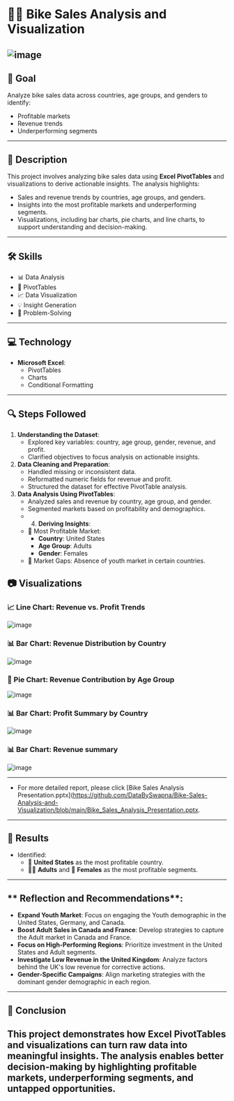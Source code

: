# 🚴‍♂️ Bike Sales Analysis and Visualization
![image](https://github.com/user-attachments/assets/203865ca-ae6b-4377-bb83-99ff95582995)
---
## 🎯 **Goal**
Analyze bike sales data across countries, age groups, and genders to identify:
- Profitable markets
- Revenue trends
- Underperforming segments
---
## 📝 **Description**
This project involves analyzing bike sales data using **Excel PivotTables** and visualizations to derive actionable insights. The analysis highlights:
- Sales and revenue trends by countries, age groups, and genders.
- Insights into the most profitable markets and underperforming segments.
- Visualizations, including bar charts, pie charts, and line charts, to support understanding and decision-making.
---
## 🛠️ **Skills**
- 📊 Data Analysis
- 🔄 PivotTables
- 📈 Data Visualization
- 💡 Insight Generation
- 🧩 Problem-Solving
---
## 💻 **Technology**
- **Microsoft Excel**:
  - PivotTables
  - Charts
  - Conditional Formatting
---
## 🔍 **Steps Followed**
1. **Understanding the Dataset**:
   - Explored key variables: country, age group, gender, revenue, and profit.
   - Clarified objectives to focus analysis on actionable insights.
2. **Data Cleaning and Preparation**:
   - Handled missing or inconsistent data.
   - Reformatted numeric fields for revenue and profit.
   - Structured the dataset for effective PivotTable analysis.
3. **Data Analysis Using PivotTables**:
   - Analyzed sales and revenue by country, age group, and gender.
   - Segmented markets based on profitability and demographics.
   - 4. **Deriving Insights**:
   - 🌟 Most Profitable Market:
     - **Country**: United States
     - **Age Group**: Adults
     - **Gender**: Females
   - 🚫 Market Gaps: Absence of youth market in certain countries.

## 📷 **Visualizations**
### 📈 Line Chart: Revenue vs. Profit Trends
![image](https://github.com/user-attachments/assets/798253fb-f658-4414-94a5-b54655bcba76)
### 📊 Bar Chart: Revenue Distribution by Country
![image](https://github.com/user-attachments/assets/39b2cbc2-38d2-4f28-89c3-40a4112cce29)
### 🥧 Pie Chart: Revenue Contribution by Age Group
![image](https://github.com/user-attachments/assets/5ca09931-d7c4-47b6-a009-fe923f343386)
### 📊 Bar Chart: Profit Summary by Country
![image](https://github.com/user-attachments/assets/8c9667b6-94a9-4770-9448-c00618be807e)
### 📊 Bar Chart: Revenue summary
![image](https://github.com/user-attachments/assets/45fb922b-52ed-4544-824e-ca63ca37f455)

---
- For more detailed report, please click [Bike Sales Analysis Presentation.pptx](https://github.com/DataBySwapna/Bike-Sales-Analysis-and-Visualization/blob/main/Bike_Sales_Analysis_Presentation.pptx.
---
## 🚀 **Results**
- Identified:
  - 🌟 **United States** as the most profitable country.
  - 🧑‍🦳 **Adults** and 👩 **Females** as the most profitable segments.
---
## ** Reflection and Recommendations**: 
  - **Expand Youth Market**: Focus on engaging the Youth demographic in the United States, Germany, and Canada.  
  - **Boost Adult Sales in Canada and France**: Develop strategies to capture the Adult market in Canada and France.  
  - **Focus on High-Performing Regions**: Prioritize investment in the United States and Adult segments.  
  - **Investigate Low Revenue in the United Kingdom**: Analyze factors behind the UK's low revenue for corrective actions.
  - **Gender-Specific Campaigns**: Align marketing strategies with the dominant gender demographic in each region.
---
## 📌 **Conclusion**
This project demonstrates how **Excel PivotTables** and visualizations can turn raw data into meaningful insights. The analysis enables better decision-making by highlighting profitable markets, underperforming segments, and untapped opportunities.
---
